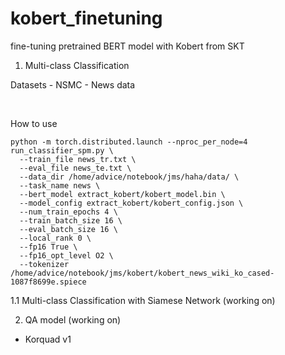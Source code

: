 # kobert_finetuning

fine-tuning pretrained BERT model with Kobert from SKT

1. Multi-class Classification  

  Datasets
    - NSMC
    - News data

<br>

  How to use
  
    python -m torch.distributed.launch --nproc_per_node=4 run_classifier_spm.py \
      --train_file news_tr.txt \
      --eval_file news_te.txt \
      --data_dir /home/advice/notebook/jms/haha/data/ \
      --task_name news \
      --bert_model extract_kobert/kobert_model.bin \
      --model_config extract_kobert/kobert_config.json \
      --num_train_epochs 4 \
      --train_batch_size 16 \
      --eval_batch_size 16 \
      --local_rank 0 \
      --fp16 True \
      --fp16_opt_level O2 \
      --tokenizer /home/advice/notebook/jms/kobert/kobert_news_wiki_ko_cased-1087f8699e.spiece

  
  
1.1 Multi-class Classification with Siamese Network (working on)

2. QA model (working on)
  - Korquad v1
  
